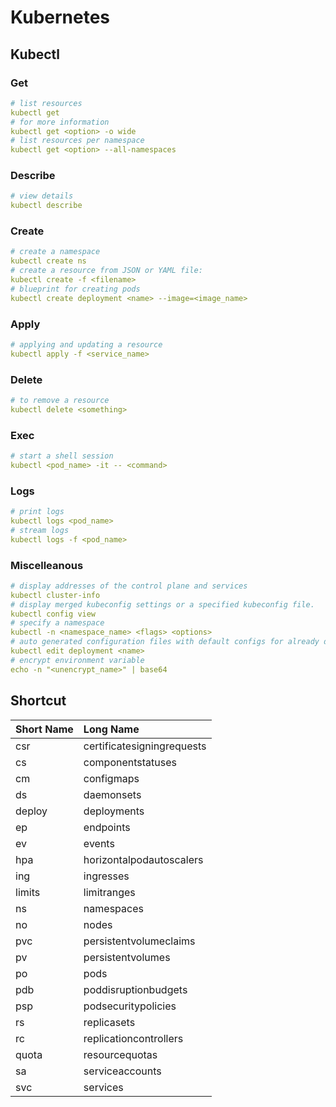 # Kubernetes

## Kubectl

### Get
```yml
# list resources
kubectl get 
# for more information
kubectl get <option> -o wide
# list resources per namespace
kubectl get <option> --all-namespaces

```
### Describe
```yml
# view details
kubectl describe 
```
### Create
```yml
# create a namespace
kubectl create ns
# create a resource from JSON or YAML file:
kubectl create -f <filename>
# blueprint for creating pods
kubectl create deployment <name> --image=<image_name>
```
### Apply
```yml
# applying and updating a resource
kubectl apply -f <service_name>
```
### Delete
```yml
# to remove a resource
kubectl delete <something>
```
### Exec
```yml
# start a shell session
kubectl <pod_name> -it -- <command>
```
### Logs
```yml
# print logs
kubectl logs <pod_name>
# stream logs
kubectl logs -f <pod_name>
```
### Miscelleanous
```yml
# display addresses of the control plane and services
kubectl cluster-info
# display merged kubeconfig settings or a specified kubeconfig file.
kubectl config view
# specify a namespace
kubectl -n <namespace_name> <flags> <options>
# auto generated configuration files with default configs for already deployed apps
kubectl edit deployment <name>
# encrypt environment variable
echo -n "<unencrypt_name>" | base64
```
## Shortcut
|Short Name|Long Name|
|:----|:----|
|csr|certificatesigningrequests|
|cs|componentstatuses|
|cm|configmaps|
|ds|daemonsets|
|deploy|deployments|
|ep|endpoints|
|ev|events|
|hpa|horizontalpodautoscalers|
|ing|ingresses|
|limits|limitranges|
|ns|namespaces|
|no|nodes|
|pvc|persistentvolumeclaims|
|pv|persistentvolumes|
|po|pods|
|pdb|poddisruptionbudgets|
|psp|podsecuritypolicies|
|rs|replicasets|
|rc|replicationcontrollers|
|quota|resourcequotas|
|sa|serviceaccounts|
|svc|services|




